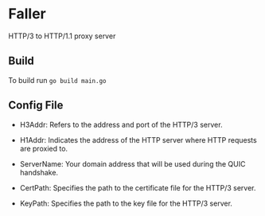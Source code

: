# Faller

HTTP/3 to HTTP/1.1 proxy server

## Build

To build run `go build main.go`

## Config File

* H3Addr: Refers to the address and port of the HTTP/3 server.

* H1Addr: Indicates the address of the HTTP server where HTTP requests are proxied to.

* ServerName: Your domain address that will be used during the QUIC handshake.

* CertPath: Specifies the path to the certificate file for the HTTP/3 server.

* KeyPath: Specifies the path to the key file for the HTTP/3 server.

